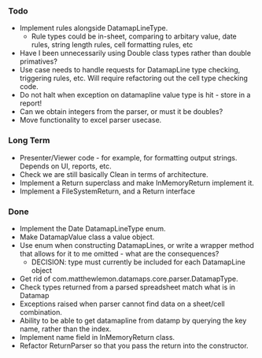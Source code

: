 ### Todo

* Implement rules alongside DatamapLineType.
	* Rule types could be in-sheet, comparing to arbitary value, date rules, string length rules, cell formatting rules, etc
* Have I been unnecessarily using Double class types rather than double primatives?
* Use case needs to handle requests for DatamapLine type checking, triggering rules, etc. Will require refactoring out the cell type checking code.
* Do not halt when exception on datamapline value type is hit - store in a report!
* Can we obtain integers from the parser, or must it be doubles?
* Move functionality to excel parser usecase.

### Long Term

* Presenter/Viewer code - for example, for formatting output strings. Depends on UI, reports, etc.
* Check we are still basically Clean in terms of architecture.
* Implement a Return superclass and make InMemoryReturn implement it.
* Implement a FileSystemReturn, and a Return interface

### Done

* Implement the Date DatamapLineType enum.
* Make DatamapValue class a value object.
* Use enum when constructing DatamapLines, or write a wrapper method that allows for it to me omitted - what are the consequences?
	* DECISION: type must currently be included for each DatamapLine object
* Get rid of com.matthewlemon.datamaps.core.parser.DatamapType.
* Check types returned from a parsed spreadsheet match what is in Datamap
* Exceptions raised when parser cannot find data on a sheet/cell combination.
* Ability to be able to get datamapline from datamp by querying the key name, rather than the index.
* Implement name field in InMemoryReturn class.
* Refactor ReturnParser so that you pass the return into the constructor.